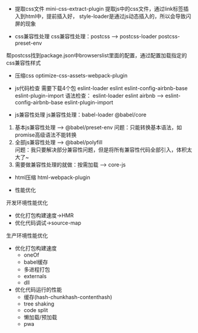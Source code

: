 - 提取css文件
mini-css-extract-plugin 提取js中的css文件，通过link标签插入到html中，提前插入好，
style-loader是通过js动态插入的，所以会导致闪屏的现象

- css兼容性处理
css兼容性处理：postcss --> postcss-loader postcss-preset-env

帮postcss找到package.json中browserslist里面的配置，通过配置加载指定的css兼容性样式


- 压缩css
optimize-css-assets-webpack-plugin

- js代码检查
需要下载4个包 eslint-loader  eslint  eslint-config-airbnb-base  eslint-plugin-import
语法检查： eslint-loader  eslint
airbnb --> eslint-config-airbnb-base  eslint-plugin-import

- js兼容性处理
js兼容性处理：babel-loader @babel/core 
1. 基本js兼容性处理 --> @babel/preset-env
    问题：只能转换基本语法，如promise高级语法不能转换
2. 全部js兼容性处理 --> @babel/polyfill  
    问题：我只要解决部分兼容性问题，但是将所有兼容性代码全部引入，体积太大了~
3. 需要做兼容性处理的就做：按需加载  --> core-js

- html压缩
html-webpack-plugin


- 性能优化

开发环境性能优化
* 优化打包构建速度->HMR
* 优化代码调试->source-map

生产环境性能优化
* 优化打包构建速度
  * oneOf
  * babel缓存
  * 多进程打包
  * externals
  * dll
* 优化代码运行的性能
  * 缓存(hash-chunkhash-contenthash)
  * tree shaking
  * code split
  * 懒加载/预加载
  * pwa